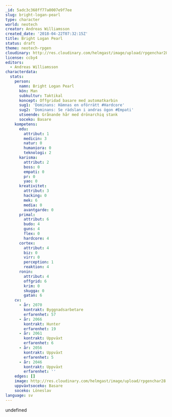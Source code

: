 ```yaml
---
_id: 5adc3c368ff77a0007e9f7ee
slug: bright-logan-pearl
type: character
world: neotech
creator: Andreas Williamsson
created_date: '2018-04-22T07:32:15Z'
title: Bright Logan Pearl
status: draft
theme: neotech-rpgen
cloudinary: http://res.cloudinary.com/helmgast/image/upload/rpgenchar28.jpg
license: ccby4
editors:
  - Andreas Williamsson
characterdata:
  stats:
    person:
      namn: Bright Logan Pearl
      kön: Man
      subkultur: Taktikal
      koncept: Offgridad basare med automatkarbin
      sug1: 'Dominans: Hämnas en oförrätt #Hardcore'
      sug2: 'Dominans: Se rädslan i andras ögon #Empati'
      utseende: Grånande hår med drönarchiq stank
      soceko: Basare
    kompetens:
      edu:
        attribut: 1
        medicin: 3
        natur: 0
        humaniora: 0
        teknologi: 2
      karisma:
        attribut: 2
        boss: 0
        empati: 0
        pr: 0
        yao: 0
      kreativitet:
        attribut: 3
        hacking: 0
        mek: 6
        media: 0
        avantgarde: 0
      primal:
        attribut: 6
        budo: 4
        guns: 4
        flex: 0
        hardcore: 4
      cortex:
        attribut: 4
        biz: 0
        virr: 0
        perception: 1
        reaktion: 4
      ronin:
        attribut: 4
        offgrid: 6
        krim: 0
        skugga: 0
        gatan: 6
    cv:
      - år: 2070
        kontrakt: Byggnadsarbetare
        erfarenhet: 57
      - år: 2066
        kontrakt: Hunter
        erfarenhet: 19
      - år: 2061
        kontrakt: Uppväxt
        erfarenhet: 6
      - år: 2056
        kontrakt: Uppväxt
        erfarenhet: 5
      - år: 2046
        kontrakt: Uppväxt
        erfarenhet: ''
    edges: []
    image: http://res.cloudinary.com/helmgast/image/upload/rpgenchar28.jpg
    uppväxtsoceko: Basare
    soceko: Löneslav
language: sv
---
```

undefined
